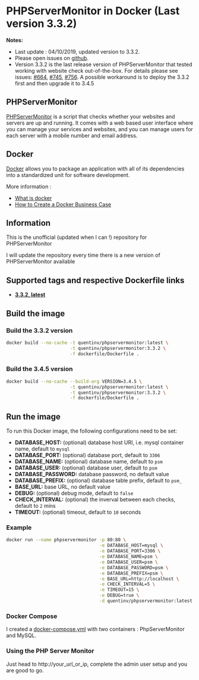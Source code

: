 
# PHPServerMonitor in Docker (Last version 3.3.2)

**Notes:**

* Last update : 04/10/2019, updated version to 3.3.2.
* Please open issues on [github](https://github.com/Quentinvarquet/docker-phpservermonitor/issues).
* Version 3.3.2 is the last release version of PHPServerMonitor that tested working with website check out-of-the-box. For details please see issues: [#664](https://github.com/phpservermon/phpservermon/issues/664), [#745](https://github.com/phpservermon/phpservermon/issues/745), [#756](https://github.com/phpservermon/phpservermon/issues/756). A possible workaround is to deploy the 3.3.2 first and then upgrade it to 3.4.5
  
## PHPServerMonitor

[PHPServerMonitor](http://www.phpservermonitor.org/) is a script that checks whether your websites and servers are up and running. It comes with a web based user interface where you can manage your services and websites, and you can manage users for each server with a mobile number and email address.

## Docker

[Docker](https://www.docker.com/) allows you to package an application with all of its dependencies into a standardized unit for software development.

More information :

* [What is docker](https://www.docker.com/what-docker)
* [How to Create a Docker Business Case](https://www.brianchristner.io/how-to-create-a-docker-business-case/)

## Information

This is the unofficial (updated when I can !) repository for PHPServerMonitor

I will update the repository every time there is a new version of PHPServerMonitor available

## Supported tags and respective Dockerfile links

* **[3.3.2, latest]((https://github.com/Quentinvarquet/docker-phpservermonitor/blob/master/dockerfile/Dockerfile))**

## Build the image

### Build the 3.3.2 version

```bash
docker build --no-cache -t quentinv/phpservermonitor:latest \
                        -t quentinv/phpservermonitor:3.3.2 \
                        -f dockerfile/Dockerfile .
```

### Build the 3.4.5 version

```bash
docker build --no-cache --build-arg VERSION=3.4.5 \
                        -t quentinv/phpservermonitor:latest \
                        -t quentinv/phpservermonitor:3.3.2 \
                        -f dockerfile/Dockerfile .
```

## Run the image

To run this Docker image, the following configurations need to be set:

* **DATABASE_HOST:** (optional) database host URI, i.e. mysql container name, default to `mysql`
* **DATABASE_PORT:** (optional) database port, default to `3306`
* **DATABASE_NAME:** (optional) database name, default to `psm`
* **DATABASE_USER:** (optional) database user, default to `psm`
* **DATABASE_PASSWORD:** database password, no default value
* **DATABASE_PREFIX:** (optional) database table prefix, default to `psm_`
* **BASE_URL:** base URL, no default value
* **DEBUG:** (optional) debug mode, default to `false`
* **CHECK_INTERVAL:** (optional) the inverval between each checks, default to `2` mins
* **TIMEOUT:** (optional) timeout, default to `10` seconds

### Example

```bash
docker run --name phpservermonitor -p 80:80 \
                                   -e DATABASE_HOST=mysql \
                                   -e DATABASE_PORT=3306 \
                                   -e DATABASE_NAME=psm \
                                   -e DATABASE_USER=psm \
                                   -e DATABASE_PASSWORD=psm \
                                   -e DATABASE_PREFIX=psm \
                                   -e BASE_URL=http://localhost \
                                   -e CHECK_INTERVAL=5 \
                                   -e TIMEOUT=15 \
                                   -e DEBUG=true \
                                   -d quentinv/phpservermonitor:latest
```

### Docker Compose

I created a [docker-compose.yml]((https://github.com/Quentinvarquet/docker-phpservermonitor/blob/master/docker-compose/docker-compose.yml)) with two containers : PhpServerMonitor and MySQL.

### Using the PHP Server Monitor

Just head to http://your_url_or_ip, complete the admin user setup and you are good to go.
